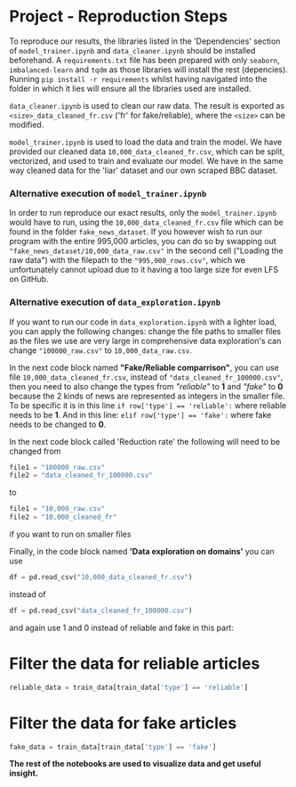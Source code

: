 # Project - Reproduction Steps
To reproduce our results, the libraries listed in the 'Dependencies' section of `model_trainer.ipynb` and `data_cleaner.ipynb` should be installed beforehand. A `requirements.txt` file has been prepared with only `seaborn`, `imbalanced-learn` and `tqdm` as those libraries will install the rest (depencies). Running `pip install -r requirements` whilst having navigated into the folder in which it lies will ensure all the libraries used are installed.

`data_cleaner.ipynb` is used to clean our raw data. The result is exported as `<size>_data_cleaned_fr.csv` ('fr' for fake/reliable), where the `<size>` can be modified.

`model_trainer.ipynb` is used to load the data and train the model. We have provided our cleaned data `10,000_data_cleaned_fr.csv`, which can be split, vectorized, and used to train and evaluate our model. We have in the same way cleaned data for the 'liar' dataset and our own scraped BBC dataset.

### Alternative execution of `model_trainer.ipynb`
In order to run reproduce our exact results, only the `model_trainer.ipynb` would have to run, using the `10,000_data_cleaned_fr.csv` file which can be found in the folder `fake_news_dataset`.
If you however wish to run our program with the entire 995,000 articles, you can do so by swapping out `"fake_news_dataset/10,000_data_raw.csv"` in the second cell ("Loading the raw data") with the filepath to the `"995,000_rows.csv"`, which we unfortunately cannot upload due to it having a too large size for even LFS on GitHub.


### Alternative execution of `data_exploration.ipynb`
If you want to run our code in `data_exploration.ipynb` with a lighter load, you can apply the following changes: change the file paths to smaller files as the files we use are very large in comprehensive data exploration's can change `"100000_raw.csv"` to `10,000_data_raw.csv`.

In the next code block named **"Fake/Reliable comparrison"**, you can use file `10,000_data_cleaned_fr.csv`, instead of `"data_cleaned_fr_100000.csv"`, then you need to also change the types from *"reliable"* to **1** and *"fake"* to **0** because the 2 kinds of news are represented as integers in the smaller file. To be specific it is in this line `if row['type'] == 'reliable':` where reliable needs to be **1**. And in this line: `elif row['type'] == 'fake':` where fake needs to be changed to **0**.

In the next code block called 'Reduction rate' the following will need to be changed from 
```py
file1 = "100000_raw.csv"
file2 = "data_cleaned_fr_100000.csv"
```
to
```py
file1 = "10,000_raw.csv"
file2 = "10,000_cleaned_fr" 
```
if you want to run on smaller files

Finally, in the code block named **'Data exploration on domains'** you can use 
```py
df = pd.read_csv("10,000_data_cleaned_fr.csv")
```
instead of 
```py
df = pd.read_csv("data_cleaned_fr_100000.csv")
```

and again use 1 and 0 instead of reliable and fake in this part:

# Filter the data for reliable articles
```py
reliable_data = train_data[train_data['type'] == 'reliable']
```

# Filter the data for fake articles
```py
fake_data = train_data[train_data['type'] == 'fake']
```



**The rest of the notebooks are used to visualize data and get useful insight.**

